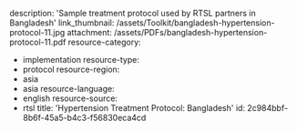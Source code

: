 description: 'Sample treatment protocol used by RTSL partners in Bangladesh'
link_thumbnail: /assets/Toolkit/bangladesh-hypertension-protocol-11.jpg
attachment: /assets/PDFs/bangladesh-hypertension-protocol-11.pdf
resource-category:
  - implementation
resource-type:
  - protocol
resource-region:
  - asia
  - asia
resource-language:
  - english
resource-source:
  - rtsl
title: 'Hypertension Treatment Protocol: Bangladesh'
id: 2c984bbf-8b6f-45a5-b4c3-f56830eca4cd
